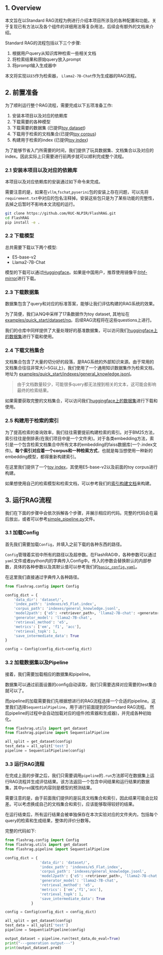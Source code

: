 ## 1. Overview

本文旨在以Standard RAG流程为例进行介绍本项目所涉及的各种配置和功能。关于复现已有方法以及各个组件的详细用法等复杂用法，后续会有额外的文档来介绍。


Standard RAG的流程包括以下三个步骤: 
1. 根据用户query从知识库种检索一些相关文档
2. 将检索结果和原始query放入prompt
3. 将prompt输入生成器中

本文将实现以``E5``作为检索器， ``Llama2-7B-Chat``作为生成器的RAG流程。

## 2. 前置准备

为了顺利运行整个RAG流程，需要完成以下五项准备工作:

1. 安装本项目以及对应的依赖库
2. 下载需要的各种模型
3. 下载需要的数据集 (已提供[toy dataset](../examples/quick_start/dataset/nq))
4. 下载用于检索的文档集合(已提供[toy corpus](../examples/quick_start/indexes/general_knowledge.jsonl))
5. 构建用于检索的index (已提供[toy index](../examples/quick_start/indexes/e5_Flat.index))


为了能够节省入门所需要的时间，我们提供了玩具数据集、文档集合以及对应的index。因此实际上只需要进行前两步就可以顺利完成整个流程。

### 2.1 安装本项目以及对应的依赖库

本项目以及对应依赖库的安装通过如下命令来完成。

需要注意的是，如果在```vllm```,```fschat```,```pyserini```包的安装上存在问题，可以先将```requirement.txt```中对应的包名注释掉。安装这些包只是为了某些功能的完整性，去掉之后暂时不影响本文流程的运行。

```bash
git clone https://github.com/RUC-NLPIR/FlashRAG.git
cd FlashRAG
pip install -e . 
```

### 2.2 下载模型

总共需要下载以下两个模型:

- E5-base-v2
- Llama2-7B-Chat

模型的下载可以通过[Huggingface](https://huggingface.co/intfloat/e5-base-v2)。如果是中国用户，推荐使用镜像平台[hf-mirror](https://hf-mirror.com/)进行下载。

### 2.3 下载数据集

数据集包含了query和对应的标准答案，能够让我们评估构建的RAG系统的效果。

为了简便，我们从NQ中采样了17条数据作为toy dataset, 其地址在 [examples/quick_start/dataset/nq](../examples/quick_start/dataset/nq/)。后续RAG流程将在这些questions上进行。

我们的仓库中同样提供了大量处理好的基准数据集，可以访问我们[huggingface上的数据集](https://huggingface.co/datasets/RUC-NLPIR/FlashRAG_datasets)进行下载和使用。

### 2.4 下载文档集合

文档集合包含了大量的切分好的段落，是RAG系统的外部知识来源。由于常用的文档集合往往非常大(~5G以上)，我们使用了一个通用知识数据集作为检索文档， 地址为 [examples/quick_start/indexes/general_knowledge.jsonl](../examples/quick_start/indexes/general_knowledge.jsonl)。
> 由于文档数量较少，可能很多query都无法搜到相关的文本，这可能会影响最终的检索结果。


如果需要获取完整的文档集合，可以访问我们[huggingface上的数据集](https://huggingface.co/datasets/RUC-NLPIR/FlashRAG_datasets/tree/main/retrieval-corpus)进行下载和使用。


### 2.5 构建用于检索的索引

为了提高检索的查询效率，我们往往需要提前构建检索的索引。对于BM25方法，索引往往是倒排表(在我们项目中是一个文件夹)。对于各类embedding方法，索引是一个包含检索文档集合中所有文本的embedding的faiss数据库(一个.index文件)。**每个索引对应着一个corpus和一种检索方式**，也就是每当想使用一种新的embedding模型，都得重新构建索引。

在这里我们提供了一个[toy index](../examples/quick_start/indexes/e5_Flat.index)，其使用E5-base-v2以及前面的toy corpus进行构建。

如果想使用自己的检索模型和检索文档，可以参考我们的[索引构建文档](./building-index.md)来构建。


## 3. 运行RAG流程

我们在下面的步骤中会依次拆解各个步骤，并展示相应的代码。完整的代码会在最后放出，或者可以参考[simple_pipeline.py](../examples/quick_start/simple_pipeline.py)文件。


### 3.1 加载Config

首先我们需要加载``Config``，并填入之前下载的各种东西的路径。

`Config`管理着实验中所有的路径以及超参数。在FlashRAG中，各种参数可以通过`yaml`文件或者python内的字典传入Config中。传入的参数会替换默认的内部参数，具体的各种参数以及其默认值可以参考我们的[`basic_config.yaml`](../flashrag/config/basic_config.yaml)。

在这里我们直接通过字典传入各种路径。

```python
from flashrag.config import Config

config_dict = { 
    'data_dir': 'dataset/',
    'index_path': 'indexes/e5_Flat.index',
    'corpus_path': 'indexes/general_knowledge.jsonl',
    'model2path': {'e5': <retriever_path>, 'llama2-7B-chat': <generator_path>},
    'generator_model': 'llama2-7B-chat',
    'retrieval_method': 'e5',
    'metrics': ['em', 'f1', 'acc'],
    'retrieval_topk': 1,
    'save_intermediate_data': True
}

config = Config(config_dict=config_dict)
```

### 3.2 加载数据集以及Pipeline

接着，我们需要加载相应的数据集和pipeline。

数据集可以通过前面设置的config自动读取，我们只需要选择对应需要的test集合就可以了。

而pipeline的加载需要我们先根据想进行的RAG流程选择一个合适的pipeline。这里我们选择`SequentialPipeline`，用于进行前面提到的Standard RAG流程。
然后pipeline的过程中会自动加载对应的组件(检索器和生成器)，并完成各种初始化。

```python
from flashrag.utils import get_dataset
from flashrag.pipeline import SequentialPipeline

all_split = get_dataset(config)
test_data = all_split['test']
pipeline = SequentialPipeline(config)
```


### 3.3 运行RAG流程

在完成上面的步骤之后，我们只需要调用`pipeline`的`.run`方法即可在数据集上运行RAG流程并生成评估结果。该方法返回一个包含中间结果和运行结果的数据集，其中`pred`属性的内容则是模型的预测结果。

需要注意的是，由于前面我们提供的是玩具文档集合和索引，因此结果可能会比较差。可以考虑换成自己的文档集合和索引，应该能够取得较好的结果。

在运行结束后，所有运行结果会被单独保存在本次实验对应的文件夹内，包括每个query的检索和生成结果，整体的评价分数等。

完整的代码如下:
```python
from flashrag.config import Config
from flashrag.utils import get_dataset
from flashrag.pipeline import SequentialPipeline

config_dict = { 
                'data_dir': 'dataset/',
                'index_path': 'indexes/e5_Flat.index',
                'corpus_path': 'indexes/general_knowledge.jsonl',
                'model2path': {'e5': <retriever_path>, 'llama2-7B-chat': <generator_path>},
                'generator_model': 'llama2-7B-chat',
                'retrieval_method': 'e5',
                'metrics': ['em','f1','acc'],
                'retrieval_topk': 1,
                'save_intermediate_data': True
            }

config = Config(config_dict = config_dict)

all_split = get_dataset(config)
test_data = all_split['test']
pipeline = SequentialPipeline(config)

output_dataset = pipeline.run(test_data,do_eval=True)
print("---generation output---")
print(output_dataset.pred)
```
